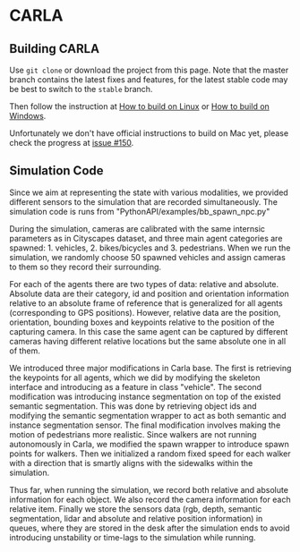 CARLA
=====



Building CARLA
--------------

Use `git clone` or download the project from this page. Note that the master
branch contains the latest fixes and features, for the latest stable code may be
best to switch to the `stable` branch.

Then follow the instruction at [How to build on Linux][buildlinuxlink] or
[How to build on Windows][buildwindowslink].

Unfortunately we don't have official instructions to build on Mac yet, please
check the progress at [issue #150][issue150].

[buildlinuxlink]: http://carla.readthedocs.io/en/latest/how_to_build_on_linux
[buildwindowslink]: http://carla.readthedocs.io/en/latest/how_to_build_on_windows
[issue150]: https://github.com/carla-simulator/carla/issues/150


Simulation Code
---------------

Since we aim at representing the state with various modalities, we provided different sensors to the simulation that are recorded simultaneously. The simulation code is runs from "PythonAPI/examples/bb_spawn_npc.py"

During the simulation, cameras are calibrated with the same internsic parameters as in Cityscapes dataset, and three main agent categories are spawned: 1. vehicles, 2. bikes/bicycles and 3. pedestrians. When we run the simulation, we randomly choose 50 spawned vehicles and assign cameras to them so they record their surrounding.

For each of the agents there are two types of data: relative and absolute. Absolute data are their category, id and position and orientation information relative to an absolute frame of reference that is generalized for all agents (corresponding to GPS positions). However, relative data are the position, orientation, bounding boxes and keypoints relative to the position of the capturing camera. In this case the same agent can be captured by different cameras having different relative locations but the same absolute one in all of them.

We introduced three major modifications in Carla base. The first is retrieving the keypoints for all agents, which we did by modifying the skeleton interface and introducing as a feature in class "vehicle". The second modification was introducing instance segmentation on top of the existed semantic segmentation. This was done by retrieving object ids and modifying the semantic segmentation wrapper to act as both semantic and instance segmentation sensor. The final modification involves making the motion of pedestrians more realistic. Since walkers are not running autonomously in Carla, we modified the spawn wrapper to introduce spawn points for walkers. Then we initialized a random fixed speed for each walker with a direction that is smartly aligns with the sidewalks within the simulation.

Thus far, when running the simulation, we record both relative and absolute information for each object. We also record the camera information for each relative item. Finally we store the sensors data (rgb, depth, semantic segmentation, lidar and absolute and relative position information) in queues, where they are stored in the desk after the simulation ends to avoid introducing unstability or time-lags to the simulation while running.
